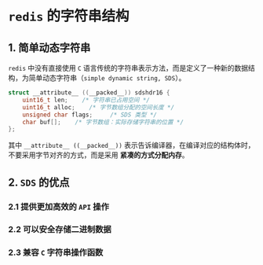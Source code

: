 # `redis` 的字符串结构

## 1. 简单动态字符串

`redis` 中没有直接使用 `C` 语言传统的字符串表示方法，而是定义了一种新的数据结构，为简单动态字符串（`simple dynamic string, SDS`）。

```c
struct __attribute__ ((__packed__)) sdshdr16 {
    uint16_t len;    /* 字符串已占用空间 */
    uint16_t alloc;    /* 字节数组分配的空间长度 */
    unsigned char flags;     /* SDS 类型 */
    char buf[];    /* 字节数组：实际存储字符串的位置 */
};
```

其中 `__attribute__ ((__packed__))` 表示告诉编译器，在编译对应的结构体时，不要采用字节对齐的方式，而是采用 **紧凑的方式分配内存**。

## 2. `SDS` 的优点

### 2.1 提供更加高效的 `API` 操作

### 2.2 可以安全存储二进制数据

### 2.3 兼容 `C` 字符串操作函数

